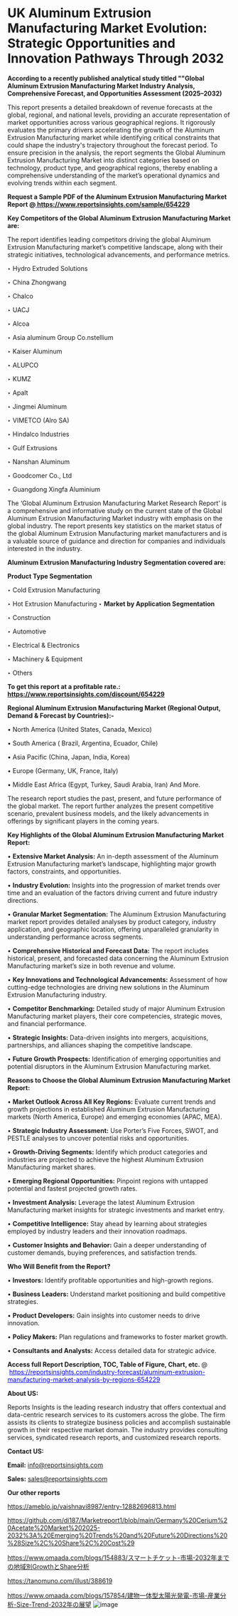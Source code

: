 # UK Aluminum Extrusion Manufacturing Market Evolution: Strategic Opportunities and Innovation Pathways Through 2032

<strong>According to a recently published analytical study titled ""Global Aluminum Extrusion Manufacturing Market Industry Analysis, Comprehensive Forecast, and Opportunities Assessment (2025–2032)</strong>

This report presents a detailed breakdown of revenue forecasts at the global, regional, and national levels, providing an accurate representation of market opportunities across various geographical regions. It rigorously evaluates the primary drivers accelerating the growth of the Aluminum Extrusion Manufacturing market while identifying critical constraints that could shape the industry's trajectory throughout the forecast period. To ensure precision in the analysis, the report segments the Global Aluminum Extrusion Manufacturing Market into distinct categories based on technology, product type, and geographical regions, thereby enabling a comprehensive understanding of the market’s operational dynamics and evolving trends within each segment.

<strong>Request a Sample PDF of the Aluminum Extrusion Manufacturing Market Report </strong><strong>@<a href=https://www.reportsinsights.com/sample/654229 style=color:#0000ff;> https://www.reportsinsights.com/sample/654229</a></strong></font>

<strong>Key Competitors of the Global Aluminum Extrusion Manufacturing Market are:</strong>

The report identifies leading competitors driving the global Aluminum Extrusion Manufacturing market’s competitive landscape, along with their strategic initiatives, technological advancements, and performance metrics.

‣ Hydro Extruded Solutions

‣ China Zhongwang

‣ Chalco

‣ UACJ

‣ Alcoa

‣ Asia aluminum Group
 Co.nstellium

‣ Kaiser Aluminum

‣ ALUPCO

‣ KUMZ

‣ Apalt

‣ Jingmei Aluminum

‣ VIMETCO (Alro SA)

‣ Hindalco Industries

‣ Gulf Extrusions

‣ Nanshan Aluminum

‣ Goodcomer Co., Ltd

‣ Guangdong Xingfa Aluminium

The ‘Global Aluminum Extrusion Manufacturing Market Research Report’ is a comprehensive and informative study on the current state of the Global Aluminum Extrusion Manufacturing Market industry with emphasis on the global industry. The report presents key statistics on the market status of the global Aluminum Extrusion Manufacturing market manufacturers and is a valuable source of guidance and direction for companies and individuals interested in the industry.

<strong>Aluminum Extrusion Manufacturing Industry Segmentation covered are:</strong>

<strong>Product Type Segmentation</strong>

‣ Cold Extrusion Manufacturing

‣ Hot Extrusion Manufacturing
‣ 
<strong>Market by Application Segmentation</strong>

‣ Construction

‣ Automotive

‣ Electrical & Electronics

‣ Machinery & Equipment

‣ Others

<strong>To get this report at a profitable rate.: <a href=https://www.reportsinsights.com/discount/654229 style=color:#0000ff;>https://www.reportsinsights.com/discount/654229</a></strong></font>

<strong>Regional Aluminum Extrusion Manufacturing Market (Regional Output, Demand &amp; Forecast by Countries):-</strong>

• North America (United States, Canada, Mexico)

• South America ( Brazil, Argentina, Ecuador, Chile)

• Asia Pacific (China, Japan, India, Korea)

• Europe (Germany, UK, France, Italy)

• Middle East Africa (Egypt, Turkey, Saudi Arabia, Iran) And More.

The research report studies the past, present, and future performance of the global market. The report further analyzes the present competitive scenario, prevalent business models, and the likely advancements in offerings by significant players in the coming years.

<strong>Key Highlights of the Global Aluminum Extrusion Manufacturing Market Report:</strong>

• <strong>Extensive Market Analysis:</strong> An in-depth assessment of the Aluminum Extrusion Manufacturing market’s landscape, highlighting major growth factors, constraints, and opportunities.

• <strong>Industry Evolution:</strong> Insights into the progression of market trends over time and an evaluation of the factors driving current and future industry directions.

• <strong>Granular Market Segmentation:</strong> The Aluminum Extrusion Manufacturing market report provides detailed analyses by product category, industry application, and geographic location, offering unparalleled granularity in understanding performance across segments.

• <strong>Comprehensive Historical and Forecast Data:</strong> The report includes historical, present, and forecasted data concerning the Aluminum Extrusion Manufacturing market’s size in both revenue and volume.

• <strong>Key Innovations and Technological Advancements:</strong> Assessment of how cutting-edge technologies are driving new solutions in the Aluminum Extrusion Manufacturing industry.

• <strong>Competitor Benchmarking:</strong> Detailed study of major Aluminum Extrusion Manufacturing market players, their core competencies, strategic moves, and financial performance.

• <strong>Strategic Insights:</strong> Data-driven insights into mergers, acquisitions, partnerships, and alliances shaping the competitive landscape.

• <strong>Future Growth Prospects:</strong> Identification of emerging opportunities and potential disruptors in the Aluminum Extrusion Manufacturing market.

<strong>Reasons to Choose the Global Aluminum Extrusion Manufacturing Market Report:</strong>

• <strong>Market Outlook Across All Key Regions:</strong> Evaluate current trends and growth projections in established Aluminum Extrusion Manufacturing markets (North America, Europe) and emerging economies (APAC, MEA).

• <strong>Strategic Industry Assessment:</strong> Use Porter’s Five Forces, SWOT, and PESTLE analyses to uncover potential risks and opportunities.

• <strong>Growth-Driving Segments:</strong> Identify which product categories and industries are projected to achieve the highest Aluminum Extrusion Manufacturing market shares.

• <strong>Emerging Regional Opportunities:</strong> Pinpoint regions with untapped potential and fastest projected growth rates.

• <strong>Investment Analysis:</strong> Leverage the latest Aluminum Extrusion Manufacturing market insights for strategic investments and market entry.

• <strong>Competitive Intelligence:</strong> Stay ahead by learning about strategies employed by industry leaders and their innovation roadmaps.

• <strong>Customer Insights and Behavior:</strong> Gain a deeper understanding of customer demands, buying preferences, and satisfaction trends.

<strong>Who Will Benefit from the Report?</strong>

• <strong>Investors:</strong> Identify profitable opportunities and high-growth regions.

• <strong>Business Leaders:</strong> Understand market positioning and build competitive strategies.

• <strong>Product Developers:</strong> Gain insights into customer needs to drive innovation.

• <strong>Policy Makers:</strong> Plan regulations and frameworks to foster market growth.

• <strong>Consultants and Analysts:</strong> Access detailed data for strategic advice.
</ul>
<strong>Access full Report Description, TOC, Table of Figure, Chart, etc. </strong>@  <a href=https://reportsinsights.com/industry-forecast/aluminum-extrusion-manufacturing-market-analysis-by-regions-654229 style=color:#0000ff;>https://reportsinsights.com/industry-forecast/aluminum-extrusion-manufacturing-market-analysis-by-regions-654229</a></font>

<strong><strong>About US</strong>:</strong>

Reports Insights is the leading research industry that offers contextual and data-centric research services to its customers across the globe. The firm assists its clients to strategize business policies and accomplish sustainable growth in their respective market domain. The industry provides consulting services, syndicated research reports, and customized research reports.

<strong>Contact US:</strong>

<p class=""""><b>Email:</b> <a href=mailto:info@reportsinsights.com>info@reportsinsights.com</a></p>
<p class=""""><b>Sales:</b> <a href=mailto:sales@reportsinsights.com>sales@reportsinsights.com</a></p>

<strong>Our other reports</strong>

<a href=https://ameblo.jp/vaishnavi8987/entry-12882696813.html>https://ameblo.jp/vaishnavi8987/entry-12882696813.html</a>

<a href=https://github.com/di187/Marketreport1/blob/main/Germany%20Cerium%20Acetate%20Market%202025-2032%3A%20Emerging%20Trends%20and%20Future%20Directions%20%28Size%2C%20Share%2C%20Cost%29>https://github.com/di187/Marketreport1/blob/main/Germany%20Cerium%20Acetate%20Market%202025-2032%3A%20Emerging%20Trends%20and%20Future%20Directions%20%28Size%2C%20Share%2C%20Cost%29</a>

<a href=https://www.omaada.com/blogs/154883/スマートチケット-市場-2032年までの地域別GrowthとShare分析>https://www.omaada.com/blogs/154883/スマートチケット-市場-2032年までの地域別GrowthとShare分析</a>

<a href=https://tanomuno.com/illust/388619>https://tanomuno.com/illust/388619</a>

<a href=https://www.omaada.com/blogs/157854/建物一体型太陽光発電-市場-産業分析-Size-Trend-2032年の展望>https://www.omaada.com/blogs/157854/建物一体型太陽光発電-市場-産業分析-Size-Trend-2032年の展望</a>
![image](https://github.com/user-attachments/assets/953fd22d-3d8d-42f1-ac21-e4496baf55b2)
